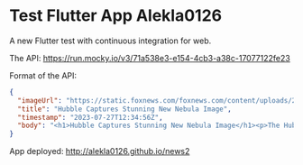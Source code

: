 # Test Flutter App Alekla0126

A new Flutter test with continuous integration for web.

The API: https://run.mocky.io/v3/71a538e3-e154-4cb3-a38c-17077122fe23

Format of the API: 


```json
{   
  "imageUrl": "https://static.foxnews.com/foxnews.com/content/uploads/2023/02/Tarantula.jpg",
  "title": "Hubble Captures Stunning New Nebula Image",
  "timestamp": "2023-07-27T12:34:56Z",
  "body": "<h1>Hubble Captures Stunning New Nebula Image</h1><p>The Hubble Space Telescope has..."
}
```

App deployed: http://alekla0126.github.io/news2
